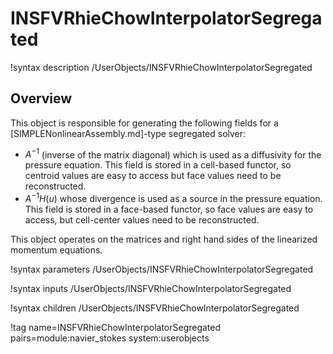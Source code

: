 # INSFVRhieChowInterpolatorSegregated

!syntax description /UserObjects/INSFVRhieChowInterpolatorSegregated

## Overview

This object is responsible for generating the following fields for a [SIMPLENonlinearAssembly.md]-type
segregated solver:

- $A^{-1}$ (inverse of the matrix diagonal) which is used as a diffusivity for the pressure equation.
  This field is stored in a cell-based functor, so centroid values are easy to access but
  face values need to be reconstructed.
- $A^{-1}H(u)$ whose divergence is used as a source in the pressure equation. This field is
  stored in a face-based functor, so face values are easy to access, but cell-center values
  need to be reconstructed.

This object operates on the matrices and right hand sides of the linearized momentum equations.

!syntax parameters /UserObjects/INSFVRhieChowInterpolatorSegregated

!syntax inputs /UserObjects/INSFVRhieChowInterpolatorSegregated

!syntax children /UserObjects/INSFVRhieChowInterpolatorSegregated

!tag name=INSFVRhieChowInterpolatorSegregated pairs=module:navier_stokes system:userobjects
